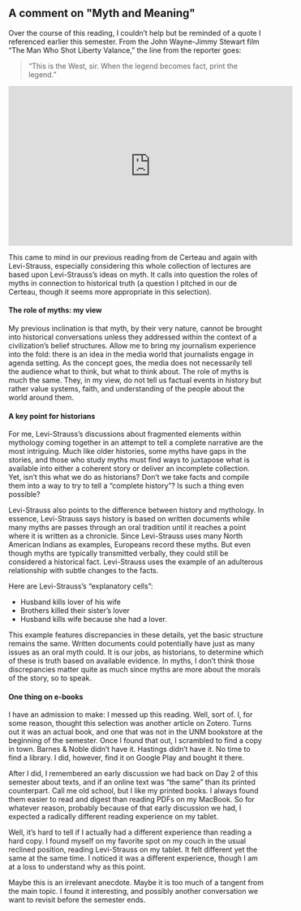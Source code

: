 <h2>A comment on "Myth and Meaning"</h2>
<p>Over the course of this reading, I couldn’t help but be reminded of a quote I referenced earlier this semester. From the John Wayne-Jimmy Stewart film “The Man Who Shot Liberty Valance,” the line from the reporter goes:<p>

<blockquote>“This is the West, sir. When the legend becomes fact, print the legend.” </blockquote>

<iframe width="560" height="315" src="https://www.youtube.com/embed/363ZAmQEA84" frameborder="0" allowfullscreen></iframe>

<p>This came to mind in our previous reading from de Certeau and again with Levi-Strauss, especially considering this whole collection of lectures are based upon Levi-Strauss’s ideas on myth. It calls into question the roles of myths in connection to historical truth (a question I pitched in our de Certeau, though it seems more appropriate in this selection).</p>

<h4>The role of myths: my view</h4>

<p>My previous inclination is that myth, by their very nature, cannot be brought into historical conversations unless they addressed within the context of a civilization’s belief structures. Allow me to bring my journalism experience into the fold: there is an idea in the media world that journalists engage in agenda setting. As the concept goes, the media does not necessarily tell the audience what to think, but what to think about. The role of myths is much the same. They, in my view, do not tell us factual events in history but rather value systems, faith, and understanding of the people about the world around them. </p>

<h4>A key point for historians</h4>

<p>For me, Levi-Strauss’s discussions about fragmented elements within mythology coming together in an attempt to tell a complete narrative are the most intriguing. Much like older histories, some myths have gaps in the stories, and those who study myths must find ways to juxtapose what is available into either a coherent story or deliver an incomplete collection. Yet, isn’t this what we do as historians? Don’t we take facts and compile them into a way to try to tell a “complete history”? Is such a thing even possible? </p>

<p>Levi-Strauss also points to the difference between history and mythology. In essence, Levi-Strauss says history is based on written documents while many myths are passes through an oral tradition until it reaches a point where it is written as a chronicle. Since Levi-Strauss uses many North American Indians as examples, Europeans record these myths. But even though myths are typically transmitted verbally, they could still be considered a historical fact. Levi-Strauss uses the example of an adulterous relationship with subtle changes to the facts. </p>

<p>Here are Levi-Strauss’s “explanatory cells”:</p>

<ul>
<li>Husband kills lover of his wife</li>

<li>Brothers killed their sister’s lover</li>

<li>Husband kills wife because she had a lover.</li>

</ul>

<p>This example features discrepancies in these details, yet the basic structure remains the same. Written documents could potentially have just as many issues as an oral myth could. It is our jobs, as historians, to determine which of these is truth based on available evidence. In myths, I don’t think those discrepancies matter quite as much since myths are more about the morals of the story, so to speak.</p>

<h4>One thing on e-books</h4>

<p>I have an admission to make: I messed up this reading. Well, sort of. I, for some reason, thought this selection was another article on Zotero. Turns out it was an actual book, and one that was not in the UNM bookstore at the beginning of the semester. Once I found that out, I scrambled to find a copy in town. Barnes & Noble didn’t have it. Hastings didn’t have it. No time to find a library. I did, however, find it on Google Play and bought it there.</p>

<p>After I did, I remembered an early discussion we had back on Day 2 of this semester about texts, and if an online text was “the same” than its printed counterpart. Call me old school, but I like my printed books. I always found them easier to read and digest than reading PDFs on my MacBook. So for whatever reason, probably because of that early discussion we had, I expected a radically different reading experience on my tablet.</p>

<p>Well, it’s hard to tell if I actually had a different experience than reading a hard copy. I found myself on my favorite spot on my couch in the usual reclined position, reading Levi-Strauss on my tablet. It felt different yet the same at the same time. I noticed it was a different experience, though I am at a loss to understand why as this point. </p>

<p>Maybe this is an irrelevant anecdote. Maybe it is too much of a tangent from the main topic. I found it interesting, and possibly another conversation we want to revisit before the semester ends.</p>
